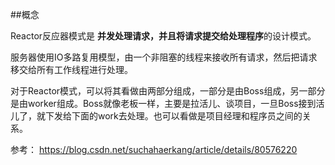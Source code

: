 ##概念

Reactor反应器模式是 **并发处理请求，并且将请求提交给处理程序**的设计模式。

服务器使用IO多路复用模型，由一个非阻塞的线程来接收所有请求，然后把请求移交给所有工作线程进行处理。



对于Reactor模式，可以将其看做由两部分组成，一部分是由Boss组成，另一部分是由worker组成。Boss就像老板一样，主要是拉活儿、谈项目，一旦Boss接到活儿了，就下发给下面的work去处理。也可以看做是项目经理和程序员之间的关系。







参考： https://blog.csdn.net/suchahaerkang/article/details/80576220